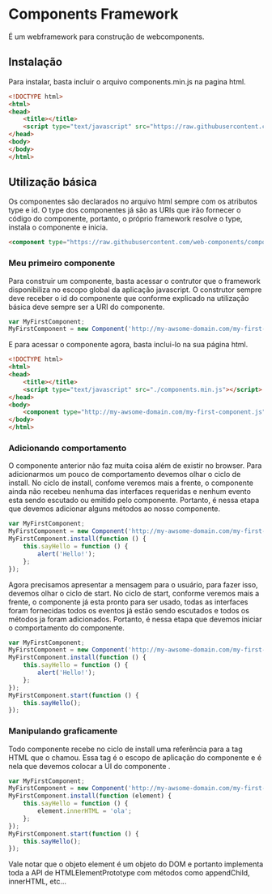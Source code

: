 # Components Framework
É um webframework para construção de webcomponents.

## Instalação
Para instalar, basta incluir o arquivo components.min.js na pagina html.

```html
<!DOCTYPE html>
<html>
<head>
    <title></title>
    <script type="text/javascript" src="https://raw.githubusercontent.com/web-components/components/master/components.min.js"></script>
</head>
<body>
</body>
</html>
```

## Utilização básica
Os componentes são declarados no arquivo html sempre com os atributos type e id. O type dos componentes já são as URIs que irão fornecer o código do componente, portanto, o próprio framework resolve o type, instala o componente e inicia.

```html
<component type="https://raw.githubusercontent.com/web-components/components/master/examples/example1/timer.js" id="myTimer"></component>
```

### Meu primeiro componente
Para construir um componente, basta acessar o contrutor que o framework disponibiliza no escopo global da aplicação javascript. O construtor sempre deve receber o id do componente que conforme explicado na utilização básica deve sempre ser a URI do componente.

```js
var MyFirstComponent;
MyFirstComponent = new Component('http://my-awsome-domain.com/my-first-component.js');
```

E para acessar o componente agora, basta inclui-lo na sua página html.

```html
<!DOCTYPE html>
<html>
<head>
    <title></title>
    <script type="text/javascript" src="./components.min.js"></script>
</head>
<body>
    <component type="http://my-awsome-domain.com/my-first-component.js" id="myFirstComponentInstance"></component>
</body>
</html>
```

### Adicionando comportamento
O componente anterior não faz muita coisa além de existir no browser. Para adicionarmos um pouco de comportamento devemos olhar o ciclo de install. No ciclo de install, confome veremos mais a frente, o componente ainda não recebeu nenhuma das interfaces requeridas e nenhum evento esta sendo escutado ou emitido pelo componente. Portanto, é nessa etapa que devemos adicionar alguns métodos ao nosso componente.

```js
var MyFirstComponent;
MyFirstComponent = new Component('http://my-awsome-domain.com/my-first-component.js');
MyFirstComponent.install(function () {
    this.sayHello = function () {
        alert('Hello!');
    };
});
```

Agora precisamos apresentar a mensagem para o usuário, para fazer isso, devemos olhar o ciclo de start. No ciclo de start, conforme veremos mais a frente, o componente já esta pronto para ser usado, todas as interfaces foram fornecidas todos os eventos já estão sendo escutados e todos os métodos ja foram adicionados. Portanto, é nessa etapa que devemos iniciar o comportamento do componente.

```js
var MyFirstComponent;
MyFirstComponent = new Component('http://my-awsome-domain.com/my-first-component.js');
MyFirstComponent.install(function () {
    this.sayHello = function () {
        alert('Hello!');
    };
});
MyFirstComponent.start(function () {
    this.sayHello();
});
```

### Manipulando graficamente
Todo componente recebe no ciclo de install uma referência para a tag HTML que o chamou. Essa tag é o escopo de aplicação do componente e é nela que devemos colocar a UI do componente .

```js
var MyFirstComponent;
MyFirstComponent = new Component('http://my-awsome-domain.com/my-first-component.js');
MyFirstComponent.install(function (element) {
    this.sayHello = function () {
        element.innerHTML = 'ola';
    };
});
MyFirstComponent.start(function () {
    this.sayHello();
});
```

Vale notar que o objeto element é um objeto do DOM e portanto implementa toda a API de HTMLElementPrototype com métodos como appendChild, innerHTML, etc...










